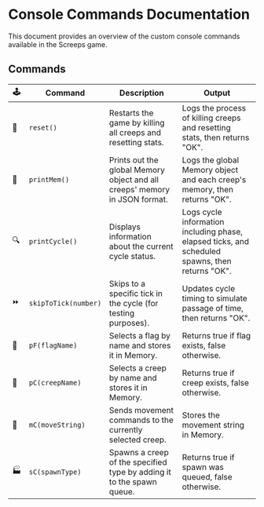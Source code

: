 # Console Commands Documentation

This document provides an overview of the custom console commands available in the Screeps game.

## Commands

| 🕹️  | Command              | Description                                                                | Output                                                                                          |
| --- | -------------------- | -------------------------------------------------------------------------- | ----------------------------------------------------------------------------------------------- |
| 🔄  | `reset()`            | Restarts the game by killing all creeps and resetting stats.               | Logs the process of killing creeps and resetting stats, then returns "OK".                      |
| 📝  | `printMem()`         | Prints out the global Memory object and all creeps' memory in JSON format. | Logs the global Memory object and each creep's memory, then returns "OK".                       |
| 🔍  | `printCycle()`       | Displays information about the current cycle status.                       | Logs cycle information including phase, elapsed ticks, and scheduled spawns, then returns "OK". |
| ⏩  | `skipToTick(number)` | Skips to a specific tick in the cycle (for testing purposes).              | Updates cycle timing to simulate passage of time, then returns "OK".                            |
| 🚩  | `pF(flagName)`       | Selects a flag by name and stores it in Memory.                            | Returns true if flag exists, false otherwise.                                                   |
| 👷  | `pC(creepName)`      | Selects a creep by name and stores it in Memory.                           | Returns true if creep exists, false otherwise.                                                  |
| 🚶  | `mC(moveString)`     | Sends movement commands to the currently selected creep.                   | Stores the movement string in Memory.                                                           |
| 🏭  | `sC(spawnType)`      | Spawns a creep of the specified type by adding it to the spawn queue.      | Returns true if spawn was queued, false otherwise.                                              |
